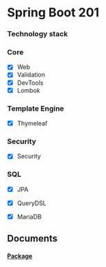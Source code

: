 # Spring Boot 201

### Technology stack 

### Core

- [x] Web
- [x] Validation
- [x] DevTools
- [x] Lombok

### Template Engine

- [x] Thymeleaf

### Security

- [x] Security

### SQL

- [x] JPA
- [x] QueryDSL
- [x] MariaDB


## Documents

#### [Package](docs/package.md)